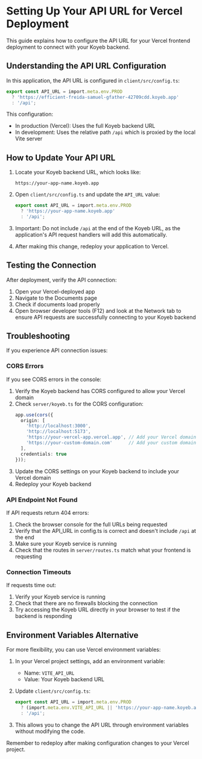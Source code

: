 # Setting Up Your API URL for Vercel Deployment

This guide explains how to configure the API URL for your Vercel frontend deployment to connect with your Koyeb backend.

## Understanding the API URL Configuration

In this application, the API URL is configured in `client/src/config.ts`:

```typescript
export const API_URL = import.meta.env.PROD 
  ? 'https://efficient-freida-samuel-gfather-42709cdd.koyeb.app' 
  : '/api';
```

This configuration:
- In production (Vercel): Uses the full Koyeb backend URL
- In development: Uses the relative path `/api` which is proxied by the local Vite server

## How to Update Your API URL

1. Locate your Koyeb backend URL, which looks like:
   ```
   https://your-app-name.koyeb.app
   ```

2. Open `client/src/config.ts` and update the `API_URL` value:
   ```typescript
   export const API_URL = import.meta.env.PROD 
     ? 'https://your-app-name.koyeb.app' 
     : '/api';
   ```

3. Important: Do not include `/api` at the end of the Koyeb URL, as the application's API request handlers will add this automatically.

4. After making this change, redeploy your application to Vercel.

## Testing the Connection

After deployment, verify the API connection:

1. Open your Vercel-deployed app
2. Navigate to the Documents page
3. Check if documents load properly
4. Open browser developer tools (F12) and look at the Network tab to ensure API requests are successfully connecting to your Koyeb backend

## Troubleshooting

If you experience API connection issues:

### CORS Errors

If you see CORS errors in the console:

1. Verify the Koyeb backend has CORS configured to allow your Vercel domain
2. Check `server/koyeb.ts` for the CORS configuration:
   ```typescript
   app.use(cors({
     origin: [
       'http://localhost:3000',
       'http://localhost:5173',
       'https://your-vercel-app.vercel.app', // Add your Vercel domain here
       'https://your-custom-domain.com'      // Add your custom domain if applicable
     ],
     credentials: true
   }));
   ```
3. Update the CORS settings on your Koyeb backend to include your Vercel domain
4. Redeploy your Koyeb backend

### API Endpoint Not Found

If API requests return 404 errors:

1. Check the browser console for the full URLs being requested
2. Verify that the API_URL in config.ts is correct and doesn't include `/api` at the end
3. Make sure your Koyeb service is running
4. Check that the routes in `server/routes.ts` match what your frontend is requesting

### Connection Timeouts

If requests time out:

1. Verify your Koyeb service is running
2. Check that there are no firewalls blocking the connection
3. Try accessing the Koyeb URL directly in your browser to test if the backend is responding

## Environment Variables Alternative

For more flexibility, you can use Vercel environment variables:

1. In your Vercel project settings, add an environment variable:
   - Name: `VITE_API_URL`
   - Value: Your Koyeb backend URL

2. Update `client/src/config.ts`:
   ```typescript
   export const API_URL = import.meta.env.PROD 
     ? (import.meta.env.VITE_API_URL || 'https://your-app-name.koyeb.app')
     : '/api';
   ```

3. This allows you to change the API URL through environment variables without modifying the code.

Remember to redeploy after making configuration changes to your Vercel project.
